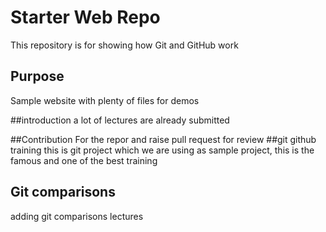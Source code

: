 # Starter Web Repo

This repository is for showing how Git and GitHub work

## Purpose

Sample website with plenty of files for demos

##introduction
a lot of lectures are already submitted 

##Contribution
For the repor and raise pull request for review
##git github training 
this is git project which we are using as sample project, 
this is the famous and one of the best training 
## Git comparisons
adding git comparisons lectures 